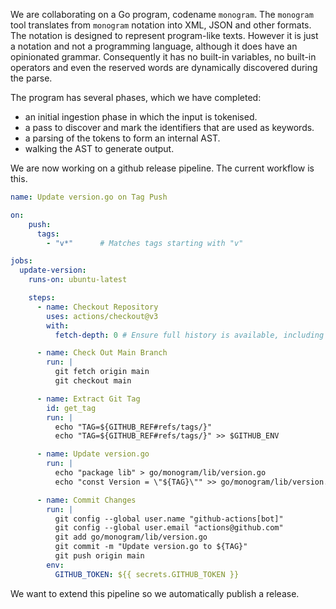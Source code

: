 We are collaborating on a Go program, codename `monogram`. The `monogram` tool
translates from `monogram` notation into XML, JSON and other formats. The 
notation is designed to represent program-like texts. However it is just a
notation and not a programming language, although it does have an opinionated
grammar. Consequently it has no built-in variables, no built-in operators and
even the reserved words are dynamically discovered during the parse.

The program has several phases, which we have completed:

- an initial ingestion phase in which the input is tokenised.
- a pass to discover and mark the identifiers that are used as keywords.
- a parsing of the tokens to form an internal AST.
- walking the AST to generate output.

We are now working on a github release pipeline.  The current workflow is this. 

```yaml
name: Update version.go on Tag Push

on:
    push:
      tags:
        - "v*"      # Matches tags starting with "v"

jobs:
  update-version:
    runs-on: ubuntu-latest

    steps:
      - name: Checkout Repository
        uses: actions/checkout@v3
        with:
          fetch-depth: 0 # Ensure full history is available, including tags

      - name: Check Out Main Branch
        run: |
          git fetch origin main
          git checkout main

      - name: Extract Git Tag
        id: get_tag
        run: |
          echo "TAG=${GITHUB_REF#refs/tags/}"
          echo "TAG=${GITHUB_REF#refs/tags/}" >> $GITHUB_ENV

      - name: Update version.go
        run: |
          echo "package lib" > go/monogram/lib/version.go
          echo "const Version = \"${TAG}\"" >> go/monogram/lib/version.go

      - name: Commit Changes
        run: |
          git config --global user.name "github-actions[bot]"
          git config --global user.email "actions@github.com"
          git add go/monogram/lib/version.go
          git commit -m "Update version.go to ${TAG}"
          git push origin main
        env:
          GITHUB_TOKEN: ${{ secrets.GITHUB_TOKEN }}
```

We want to extend this pipeline so we automatically publish a release.